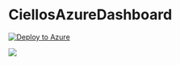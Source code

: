 # CiellosAzureDashboard
[![Deploy to Azure](https://aka.ms/deploytoazurebutton)](https://azuredeploy.net/)


<a href="https://azuredeploy.net/?repository=https://github.com/user/repo" target="_blank">
    <img src="https://azurecomcdn.azureedge.net/mediahandler/acomblog/media/Default/blog/deploybutton.png"/>
</a>
